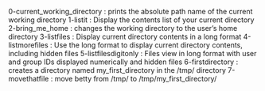 0-current_working_directory : prints the absolute path name of the current working directory
1-listit : Display the contents list of your current directory
2-bring_me_home : changes the working directory to the user’s home directory
3-listfiles : Display current directory contents in a long format
4-listmorefiles : Use the long format to display current directory contents, including hidden files
5-listfilesdigitonly : Files view in long format with user and group IDs displayed numerically and hidden files
6-firstdirectory :  creates a directory named my_first_directory in the /tmp/ directory
7-movethatfile : move betty from /tmp/ to /tmp/my_first_directory/
